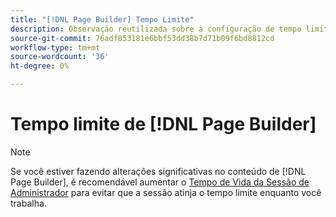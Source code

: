 ```yaml
---
title: "[!DNL Page Builder] Tempo Limite"
description: Observação reutilizada sobre a configuração de tempo limite do administrador
source-git-commit: 76adf853181e6bbf53dd38b7d71b09f6bd8812cd
workflow-type: tm+mt
source-wordcount: '36'
ht-degree: 0%

---
```


# Tempo limite de [!DNL Page Builder]

>[!NOTE]
>
>Se você estiver fazendo alterações significativas no conteúdo de [!DNL Page Builder], é recomendável aumentar o [Tempo de Vida da Sessão de Administrador](../systems/security-admin.md) para evitar que a sessão atinja o tempo limite enquanto você trabalha.
